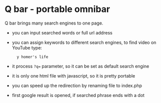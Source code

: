 # Q bar - portable omnibar

Q bar brings many search engines to one page.

- you can input searched words or full url address
- you can assign keywords to different search engines, to find video on YouTube type:

        y homer's life

- it process `?q=` parameter, so it can be set as default search engine
- it is only one html file with javascript, so it is pretty portable
- you can speed up the redirection by renaming file to index.php
- first google result is opened, if searched phrase ends with a dot
